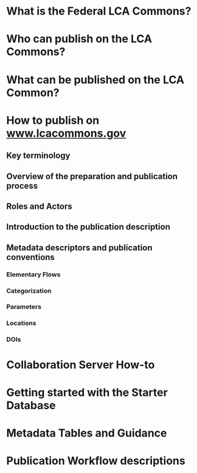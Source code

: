 # What is the Federal LCA Commons?
# Who can publish on the LCA Commons?
# What can be published on the LCA Common?
# How to publish on www.lcacommons.gov
## Key terminology
## Overview of the preparation and publication process
## Roles and Actors
## Introduction to the publication description
## Metadata descriptors and publication conventions
### Elementary Flows
### Categorization
### Parameters
### Locations
### DOIs
# Collaboration Server How-to
# Getting started with the Starter Database
# Metadata Tables and Guidance
# Publication Workflow descriptions
